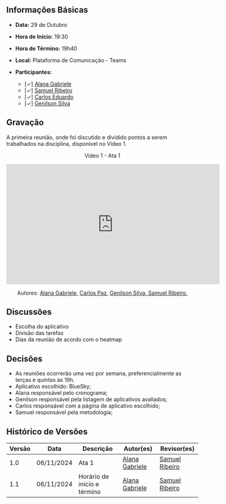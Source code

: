 ## Informações Básicas

- **Data:** 29 de Outubro
- **Hora de Início:** 19:30
- **Hora de Término:** 19h40
- **Local:** Plataforma de Comunicação - Teams
- **Participantes:**

  - [✓] [Alana Gabriele](https://github.com/alanagabriele)
  - [✓] [Samuel Ribeiro](https://github.com/SamuelRicosta)
  - [✓] [Carlos Eduardo](https://github.com/dudupaz)
  - [✓] [Genilson Silva](https://github.com/GenilsonJrs)

## Gravação

A primeira reunião, onde foi discutido e dividido pontos a serem trabalhados na disciplina, disponível no Vídeo 1.

<div style="text-align: center">
<p>Vídeo 1 - Ata 1</p>
</div>

<iframe width="560" height="315" src="https://www.youtube.com/embed/M5KCDjeYQIw?si=yD7iF6svv9dNd-bE" title="YouTube video player" frameborder="0" allow="accelerometer; autoplay; clipboard-write; encrypted-media; gyroscope; picture-in-picture; web-share" referrerpolicy="strict-origin-when-cross-origin" allowfullscreen></iframe>

<p style="text-align: center; font-size: 14px;">
    Autores: <a href="https://github.com/alanagabriele" target="_blank">Alana Gabriele,</a> <a href="https://github.com/dudupaz" target="_blank">Carlos Paz,</a> <a href="https://github.com/GenilsonJrs" target="_blank">Genilson Silva,</a><a href="https://github.com/SamuelRicosta" target="_blank"> Samuel Ribeiro. </a>
</p>

## Discussões

- Escolha do aplicativo
- Divisão das tarefas
- Dias da reunião de acordo com o heatmap

## Decisões

- As reuniões ocorrerão uma vez por semana, preferencialmente as terças e quintas às 19h.
- Aplicativo escolhido: BlueSky;
- Alana responsável pelo cronograma;
- Genilson responsável pela listagem de aplicativos avaliados;
- Carlos responsável com a página de aplicativo escolhido;
- Samuel responsável pela metodologia;

## Histórico de Versões

| Versão |    Data    | Descrição                   | Autor(es)                                          | Revisor(es)                                        |
| ------ | :--------: | --------------------------- | -------------------------------------------------- | -------------------------------------------------- |
| 1.0    | 06/11/2024 | Ata 1                       | [Alana Gabriele](https://github.com/alanagabriele) | [Samuel Ribeiro](https://github.com/SamuelRicosta) |
| 1.1    | 06/11/2024 | Horário de início e término | [Alana Gabriele](https://github.com/alanagabriele) | [Samuel Ribeiro](https://github.com/SamuelRicosta) |
